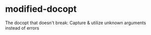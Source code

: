 # modified-docopt
The docopt that doesn't break: Capture &amp; utilize unknown arguments instead of errors
